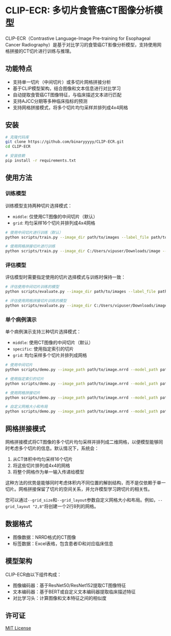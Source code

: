 # CLIP-ECR: 多切片食管癌CT图像分析模型

CLIP-ECR（Contrastive Language-Image Pre-training for Esophageal Cancer Radiography）是基于对比学习的食管癌CT影像分析模型，支持使用网格拼接的CT切片进行训练与推理。

## 功能特点

- 支持单一切片（中间切片）或多切片网格拼接分析
- 基于CLIP模型架构，结合图像和文本信息进行对比学习
- 自动提取食管癌CT图像特征，与临床描述文本进行匹配
- 支持AJCC分期等多种临床指标的预测
- 支持网格拼接模式，将多个切片均匀采样并排列成4x4网格

## 安装

```bash
# 克隆代码库
git clone https://github.com/binaryyyyy/CLIP-ECR.git
cd CLIP-ECR

# 安装依赖
pip install -r requirements.txt
```

## 使用方法

### 训练模型

训练模型支持两种切片选择模式：
- `middle`: 仅使用CT图像的中间切片（默认）
- `grid`: 均匀采样16个切片并排列成4x4网格

```bash
# 使用中间切片进行训练（默认）
python scripts/train.py --image_dir path/to/images --label_file path/to/labels.xlsx

# 使用网格拼接切片进行训练
python scripts/train.py --image_dir C:/Users/vipuser/Downloads/image --label_file C:/Users/vipuser/Downloads/table_info.xlsx --slice_selection grid
```

### 评估模型

评估模型时需要指定使用的切片选择模式与训练时保持一致：

```bash
# 评估使用中间切片训练的模型
python scripts/evaluate.py --image_dir path/to/images --label_file path/to/labels.xlsx --model_path path/to/checkpoint.pth

# 评估使用网格拼接切片训练的模型
python scripts/evaluate.py --image_dir C:/Users/vipuser/Downloads/image --label_file C:/Users/vipuser/Downloads/table_info.xlsx --model_path path/to/checkpoint.pth --slice_selection grid
```

### 单个病例演示

单个病例演示支持三种切片选择模式：
- `middle`: 使用CT图像的中间切片（默认）
- `specific`: 使用指定索引的切片
- `grid`: 均匀采样多个切片并排列成网格

```bash
# 使用中间切片
python scripts/demo.py --image_path path/to/image.nrrd --model_path path/to/checkpoint.pth

# 使用指定索引的切片
python scripts/demo.py --image_path path/to/image.nrrd --model_path path/to/checkpoint.pth --slice_selection specific --slice_idx 50

# 使用网格拼接切片
python scripts/demo.py --image_path path/to/image.nrrd --model_path path/to/checkpoint.pth --slice_selection grid

# 自定义网格大小和布局
python scripts/demo.py --image_path path/to/image.nrrd --model_path path/to/checkpoint.pth --slice_selection grid --grid_size 16 --grid_layout "4,4"
```

## 网格拼接模式

网格拼接模式将CT图像的多个切片均匀采样并排列成二维网格，以便模型能够同时考虑多个切片的信息。默认情况下，系统会：

1. 从CT体积中均匀采样16个切片
2. 将这些切片排列成4x4的网格
3. 将整个网格作为单一输入传递给模型

这种方法的优势是能够同时考虑体积内不同位置的解剖结构，而不是仅依赖于单一切片。网格拼接保留了切片的空间关系，并允许模型学习跨切片的相关性。

您可以通过`--grid_size`和`--grid_layout`参数自定义网格大小和布局。例如，`--grid_layout "2,8"`将创建一个2行8列的网格。

## 数据格式

- 图像数据：NRRD格式的CT图像
- 标签数据：Excel表格，包含患者ID和对应临床信息
  
## 模型架构

CLIP-ECR由以下组件构成：
- 图像编码器：基于ResNet50/ResNet152提取CT图像特征
- 文本编码器：基于BERT或自定义文本编码器提取临床描述特征
- 对比学习头：计算图像和文本特征之间的相似度

## 许可证

[MIT License](LICENSE)

